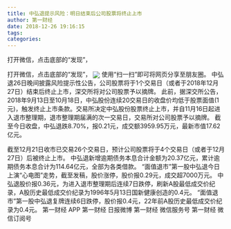 ```yaml
---
title: 中弘退提示风险：明日结束后公司股票将终止上市
author: 第一财经
date: 2018-12-26 19:16:15
tags: 
categories: 
---
```

打开微信，点击底部的“发现”，
<!-- more -->
打开微信，点击底部的“发现”，
<img align="center" border="0" src="https://imgcdn.yicai.com/uppics/images/2018/12/0d612c241ad03ee4ad14b51fdaae5eda.jpg" />
使用“扫一扫”即可将网页分享至朋友圈。
中弘退26日晚间披露风险提示性公告，公司股票将于1个交易日（或者于2018年12月27日）结束后终止上市，深交所将对公司股票予以摘牌。
此前，据深交所公告，2018年9月13日至10月18日，中弘股份连续20交易日的收盘价均低于股票面值(1元)，触发终止上市条款。交易所决定中弘股份股票终止上市，并自11月16日起进入退市整理期，退市整理期届满的次一交易日，交易所对公司股票予以摘牌。
截至今日收盘，中弘退跌8.70%，报0.21元，成交额3959.95万元，最新市值17.62亿元。
 
 
截至12月21日收市已交易26个交易日，预计公司股票将于4个交易日（或者于12月27日）后被终止上市。
中弘退新增逾期债务本息合计金额为20.37亿元，累计逾期债务本息合计为114.64亿元，全部为各类借款。
“面值退市”第一股中弘退今日上演“心电图”走势，截至发稿，股价涨停，股价报0.29元，成交超7000万元。
中弘退股价报0.36元，为进入退市整理期后连续7日跌停，刷新A股最低成交价纪录，A股历史最低成交价纪录为1996年5月13日国新健康创造的0.4元。
“面值退市”第一股中弘退复牌连续6日跌停，股价报0.4元，22年前A股历史最低成交价纪录为0.4元。
第一财经
APP
第一财经
日报微博
第一财经
微信服务号
第一财经
微信订阅号
